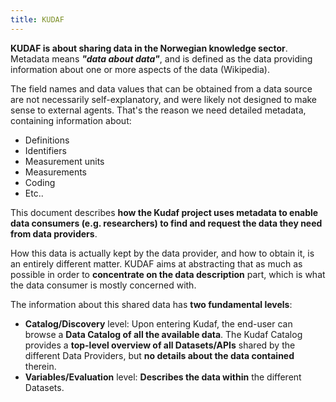 ```yaml
---
title: KUDAF
---
```


**KUDAF is about sharing data in the Norwegian knowledge sector**. Metadata means **_"data about data"_**, and is defined as the data providing information about one or more aspects of the data (Wikipedia).

The field names and data values that can be obtained from a data source are not necessarily self-explanatory, and were likely not designed to make sense to external agents. That's the reason we need detailed metadata, containing information about:

- Definitions
- Identifiers
- Measurement units
- Measurements
- Coding
- Etc..

This document describes **how the Kudaf project uses metadata to enable data consumers (e.g. researchers) to find and request the data they need from data providers**.

How this data is actually kept by the data provider, and how to obtain it, is an entirely different matter. KUDAF aims at abstracting that as much as possible in order to **concentrate on the data description** part, which is what the data consumer is mostly concerned with.

The information about this shared data has **two fundamental levels**:

- **Catalog/Discovery** level: Upon entering Kudaf, the end-user can browse a **Data Catalog of all the available data**. The Kudaf Catalog provides a **top-level overview of all Datasets/APIs** shared by the different Data Providers, but **no details about the data contained** therein.
- **Variables/Evaluation** level: **Describes the data within** the different Datasets.

